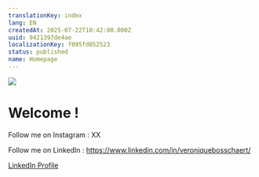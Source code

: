 ```yaml
---
translationKey: index
lang: EN
createdAt: 2025-07-22T10:42:00.000Z
uuid: 9421397de4ae
localizationKey: f095fd852523
status: published
name: Homepage
---
```

![](/_images/Header_Linkedin.webp)

# Welcome !

Follow me on Instagram <logo> : XX

Follow me on LinkedIn <logo> : https://www.linkedin.com/in/veroniquebosschaert/

[LinkedIn Profile](https://www.linkedin.com/in/veroniquebosschaert/)
